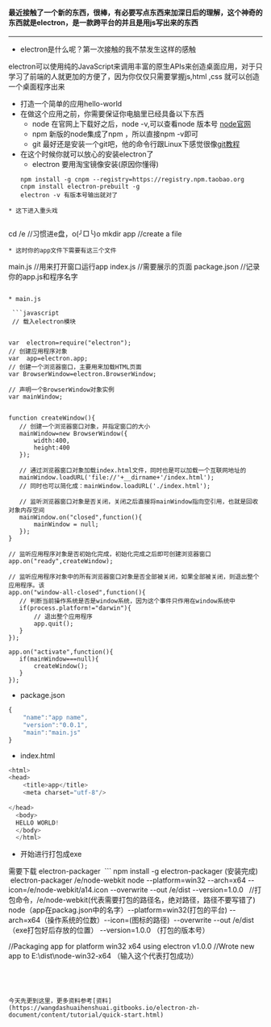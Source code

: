 #### 最近接触了一个新的东西，很棒，有必要写点东西来加深日后的理解，这个神奇的东西就是electron，是一款跨平台的并且是用js写出来的东西

--------

* electron是什么呢？第一次接触的我不禁发生这样的感触

electron可以使用纯的JavaScript来调用丰富的原生APIs来创造桌面应用，对于只学习了前端的人就更加的方便了，因为你仅仅只需要掌握js,html ,css
就可以创造一个桌面程序出来

* 打造一个简单的应用hello-world
 * 在做这个应用之前，你需要保证你电脑里已经具备以下东西
   * node 在官网上下载好之后，node -v,可以查看node 版本号 [node官网](https://nodejs.org/en/)
   * npm 新版的node集成了npm ，所以直接npm -v即可
   * git 最好还是安装一个git吧，他的命令行跟Linux下感觉很像[git教程](https://github.com/ly1314529/ly/blob/master/nodeschool/git.md)
* 在这个时候你就可以放心的安装electron了
  * electron 要用淘宝镜像安装(原因你懂得)
  ```
  npm install -g cnpm --registry=https://registry.npm.taobao.org
  cnpm install electron-prebuilt -g
  electron -v 有版本号输出就对了
```
* 这下进入重头戏
 
 ```
 cd /e //习惯进e盘，o(╯□╰)o
 mkdir app //create a file
 ```
 * 这时你的app文件下需要有这三个文件
 
 ```
 main.js //用来打开窗口运行app
 index.js //需要展示的页面
 package.json //记录你的app.js和程序名字
 ```
 
* main.js
  
  ```javascript
  // 载入electron模块


var  electron=require("electron");
// 创建应用程序对象
var  app=electron.app;
// 创建一个浏览器窗口，主要用来加载HTML页面
var BrowserWindow=electron.BrowserWindow;

// 声明一个BrowserWindow对象实例
var mainWindow;


function createWindow(){
    // 创建一个浏览器窗口对象，并指定窗口的大小
    mainWindow=new BrowserWindow({
        width:400,
        height:400
    });

    // 通过浏览器窗口对象加载index.html文件，同时也是可以加载一个互联网地址的
    mainWindow.loadURL('file://'+__dirname+'/index.html'); 
    // 同时也可以简化成：mainWindow.loadURL('./index.html');

    // 监听浏览器窗口对象是否关闭，关闭之后直接将mainWindow指向空引用，也就是回收对象内存空间
    mainWindow.on("closed",function(){
        mainWindow = null;
    });
}

// 监听应用程序对象是否初始化完成，初始化完成之后即可创建浏览器窗口
app.on("ready",createWindow);

// 监听应用程序对象中的所有浏览器窗口对象是否全部被关闭，如果全部被关闭，则退出整个应用程序。该
app.on("window-all-closed",function(){
    // 判断当前操作系统是否是window系统，因为这个事件只作用在window系统中
    if(process.platform!="darwin"){
        // 退出整个应用程序
        app.quit();
    }
});

app.on("activate",function(){
    if(mainWindow===null){
        createWindow();
    }
});
```

* package.json

```javascript
{
    "name":"app name", 
    "version":"0.0.1", 
    "main":"main.js" 
}
```

* index.html

```javascript
<html>
<head>
    <title>app</title>
    <meta charset="utf-8"/>
    
</head>
  <body>
  HELLO WORLD!
  </body>
  </html>
  ```
  * 开始进行打包成exe 
  
  需要下载 electron-packager
  ```
  npm install -g electron-packager  (安装完成)
  electron-packager /e/node-webkit node --platform=win32 --arch=x64 --icon=/e/node-webkit/a14.icon --overwrite --out /e/dist --version=1.0.0   //打包命令，/e/node-webkit(代表需要打包的路径名，绝对路径，路径不要写错了)  node（app在packag.json中的名字）--platform=win32(打包的平台) --arch=x64（操作系统的位数）--icon=(图标的路径)  --overwrite --out /e/dist（exe打包好后存放的位置） --version=1.0.0 （打包的版本号）
  
//Packaging app for platform win32 x64 using electron v1.0.0
//Wrote new app to E:\dist\node-win32-x64 （输入这个代表打包成功）


  ```
 
  
  
  
  今天先更到这里，更多资料参考[资料](https://wangdashuaihenshuai.gitbooks.io/electron-zh-document/content/tutorial/quick-start.html)

